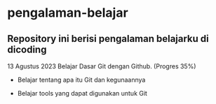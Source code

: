 # pengalaman-belajar
Repository ini berisi pengalaman belajarku di dicoding
--
13 Agustus 2023
Belajar Dasar Git dengan Github. (Progres 35%)

* Belajar tentang apa itu Git dan kegunaannya

* Belajar tools yang dapat digunakan untuk Git
